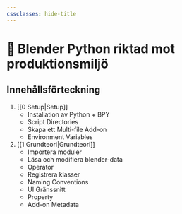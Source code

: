 ```yaml
---
cssclasses: hide-title
---
```

# 🐍 Blender Python riktad mot produktionsmiljö
## Innehållsförteckning
1. [[0 Setup|Setup]]
	* Installation av Python + BPY
	* Script Directories
	* Skapa ett Multi-file Add-on
	* Environment Variables
1. [[1 Grundteori|Grundteori]]
	* Importera moduler
	* Läsa och modifiera blender-data
	* Operator
	* Registrera klasser
	* Naming Conventions
	* UI Gränssnitt
	* Property
	* Add-on Metadata